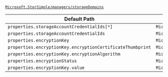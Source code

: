 [`Microsoft.StorSimple/managers/storageDomains`](https://docs.microsoft.com/en-us/azure/templates/microsoft.storsimple/managers/storagedomains)

| Default Path | Alias |
|---|---|
| `properties.storageAccountCredentialIds[*]` | `Microsoft.StorSimple/managers/storageDomains/storageAccountCredentialIds[*]` |
| `properties.storageAccountCredentialIds` | `Microsoft.StorSimple/managers/storageDomains/storageAccountCredentialIds` |
| `properties.encryptionKey` | `Microsoft.StorSimple/managers/storageDomains/encryptionKey` |
| `properties.encryptionKey.encryptionCertificateThumbprint` | `Microsoft.StorSimple/managers/storageDomains/encryptionKey.encryptionCertificateThumbprint` |
| `properties.encryptionKey.encryptionAlgorithm` | `Microsoft.StorSimple/managers/storageDomains/encryptionKey.encryptionAlgorithm` |
| `properties.encryptionStatus` | `Microsoft.StorSimple/managers/storageDomains/encryptionStatus` |
| `properties.encryptionKey.value` | `Microsoft.StorSimple/managers/storageDomains/encryptionKey.value` |

